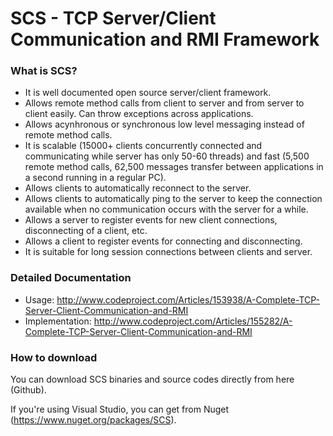 SCS - TCP Server/Client Communication and RMI Framework
======================================================================

### What is SCS?

- It is well documented open source server/client framework.
- Allows remote method calls from client to server and from server to client easily. Can throw exceptions across applications.
- Allows acynhronous or synchronous low level messaging instead of remote method calls.
- It is scalable (15000+ clients concurrently connected and communicating while server has only 50-60 threads) and fast (5,500 remote method calls, 62,500 messages transfer between applications in a second running in a regular PC).
- Allows clients to automatically reconnect to the server.
- Allows clients to automatically ping to the server to keep the connection available when no communication occurs with the server for a while.
- Allows a server to register events for new client connections, disconnecting of a client, etc.
- Allows a client to register events for connecting and disconnecting.
- It is suitable for long session connections between clients and server.

### Detailed Documentation

- Usage: http://www.codeproject.com/Articles/153938/A-Complete-TCP-Server-Client-Communication-and-RMI
- Implementation: http://www.codeproject.com/Articles/155282/A-Complete-TCP-Server-Client-Communication-and-RMI

### How to download

You can download SCS binaries and source codes directly from here (Github).

If you're using Visual Studio, you can get from Nuget (https://www.nuget.org/packages/SCS).
